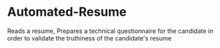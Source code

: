 # Automated-Resume
Reads a resume, Prepares a technical questionnaire for the candidate in order to validate the truthiness of the candidate's resume
